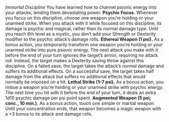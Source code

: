 *Immortal Discipline*
You have learned how to channel psionic energy into your attacks, lending them devastating power.
**Psychic Focus.** Whenever you focus on this discipline, choose one weapon you’re holding or your unarmed strike. When you attack with it while focused on this discipline, its damage is psychic and magical, rather than its normal damage type. Until you reach 6th level as a mystic, you don’t add your Strength or Dexterity modifier to the psychic attack’s damage rolls.
**Ethereal Weapon (1 psi).** As a bonus action, you temporarily transform one weapon you’re holding or your unarmed strike into pure psionic energy. The next attack you make with it before the end of your turn ignores the target’s armor, requiring no attack roll. Instead, the target makes a Dexterity saving throw against this discipline. On a failed save, the target takes the attack’s normal damage and suffers its additional effects. On a successful save, the target takes half damage from the attack but suffers no additional effects that would normally be imposed on a hit.
**Lethal Strike (1–7 psi).** As a bonus action, you imbue a weapon you’re holding or your unarmed strike with psychic energy. The next time you hit with it before the end of your turn, it deals an extra 1d10 psychic damage per psi point spent.
**Augmented Weapon (5 psi; conc., 10 min.).** As a bonus action, touch one simple or martial weapon. Until your concentration ends, that weapon becomes a magic weapon with a +3 bonus to its attack and damage rolls.